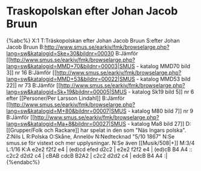 # Traskopolskan efter Johan Jacob Bruun

{%abc%}
X:1
T:Träskopolskan efter Johan Jacob Bruun
S:efter Johan Jacob Bruun
B:http://www.smus.se/earkiv/fmk/browselarge.php?lang=sw&katalogid=Ske+30&bildnr=00030
B:Jämför [[http://www.smus.se/earkiv/fmk/browselarge.php?lang=sw&katalogid=MMD+70&bildnr=00003|SMUS - katalog MMD70 bild 3]] nr 16
B:Jämför [[http://www.smus.se/earkiv/fmk/browselarge.php?lang=sw&katalogid=MMD+53&bildnr=00022|SMUS - katalog MMD53 bild 22]] nr 73
B:Jämför [[http://www.smus.se/earkiv/fmk/browselarge.php?lang=sw&katalogid=Sk+19&bildnr=00005|SMUS - katalog Sk19 bild 5]] nr 6 efter [[Personer/Per Larsson Lindahl]]
B:Jämför [[http://www.smus.se/earkiv/fmk/browselarge.php?lang=sw&katalogid=M+80&bildnr=00007|SMUS - katalog M80 bild 7]] nr 9
B:Jämför [[http://www.smus.se/earkiv/fmk/browselarge.php?lang=sw&katalogid=Ma+8&bildnr=00027|SMUS - katalog Ma8 bild 27]]
D:[[Grupper/Folk och Rackare]] har spelat in den som "Näs Ingars polska".
Z:Nils L
R:Polska
O:Skåne, Annelöv
N:Nedtecknad "5/10 1867"
N:Se smus.se för vistext och mer upplysningar.
N:Se även [[Musik/508|+]]
M:3/4
L:1/16
K:A
e2e2 f2f2 e4 | (ed)cd efed d2c2 | e2e2 f2f2 e4 | (ed)cB B4 A4 ::
c2c2 d2d2 c4 | cBAB cdcB B2A2 | c2c2 d2d2 c4 | edcB B4 A4 :|
{%endabc%}
